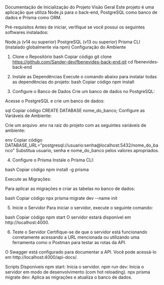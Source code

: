 Documentação de Inicialização do Projeto
Visão Geral
Este projeto é uma aplicação que utiliza Node.js para o back-end, PostgreSQL como banco de dados e Prisma como ORM.

Pré-requisitos
Antes de iniciar, verifique se você possui os seguintes softwares instalados:

Node.js (v14 ou superior)
PostgreSQL (v13 ou superior)
Prisma CLI (instalado globalmente via npm)
Configuração do Ambiente
1. Clone o Repositório
bash
Copiar código
git clone https://github.com/Sander-dev/fbenevides-back-end.git
cd fbenevides-back-end

2. Instale as Dependências
Execute o comando abaixo para instalar todas as dependências do projeto:
bash
Copiar código
npm install

3. Configure o Banco de Dados
Crie um banco de dados no PostgreSQL:

Acesse o PostgreSQL e crie um banco de dados:

sql
Copiar código
CREATE DATABASE nome_do_banco;
Configure as Variáveis de Ambiente:

Crie um arquivo .env na raiz do projeto com as seguintes variáveis de ambiente:

env
Copiar código
DATABASE_URL="postgresql://usuario:senha@localhost:5432/nome_do_banco"
Substitua usuario, senha e nome_do_banco pelos valores apropriados.

4. Configure o Prisma
Instale o Prisma CLI:

bash
Copiar código
npm install -g prisma

Execute as Migrações:

Para aplicar as migrações e criar as tabelas no banco de dados:

bash
Copiar código
npx prisma migrate dev --name init

5. Inicie o Servidor
Para iniciar o servidor, execute o seguinte comando:

bash
Copiar código
npm start
O servidor estará disponível em http://localhost:4000.

6. Teste o Servidor
Certifique-se de que o servidor está funcionando corretamente acessando a URL mencionada ou utilizando uma ferramenta como o Postman para testar as rotas da API.

O Swagger está configurado para documentar a API. Você pode acessá-lo em http://localhost:4000/api-docs/.


Scripts Disponíveis
npm start: Inicia o servidor.
npm run dev: Inicia o servidor em modo de desenvolvimento (com hot reloading).
npx prisma migrate dev: Aplica as migrações e atualiza o banco de dados.
